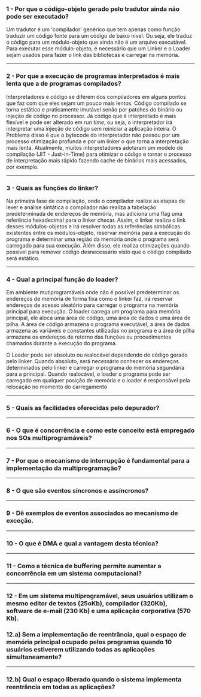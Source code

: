 ### 1 - Por que o código-objeto gerado pelo tradutor ainda não pode ser executado?

Um tradutor é um 'compilador' genérico que tem apenas como função traduzir um código fonte para um código de baixo nível. Ou seja, ele traduz o código para um módulo-objeto que ainda não é um arquivo executável. Para executar esse módulo-objeto, é necessário que um Linker e o Loader sejam usados para fazer o link das bibliotecas e carregar na memória.

---

### 2 - Por que a execução de programas interpretados é mais lenta que a de programas compilados?

Interpretadores e código se diferem dos compiladores em alguns pontos que faz com que eles sejam um pouco mais lentos. Código compilado se torna estático e praticamente imutável senão por patches do binário ou injeção de código no processor. Já código que é interpretado é mais flexível e pode ser alterado em *run time*, ou seja, o interpretador irá interpretar uma injeção de código sem reiniciar a aplicação inteira. O Problema disso é que o bytecode do interpretador não passou por um processo otimização profunda e por um linker o que torna a interpretação mais lenta. Atualmente, muitos interpretadores adotaram um modelo de compilação (JIT - Just-in-Time) para otimizar o código e tornar o processo de interpretação mais rápido fazendo cache de binários mais acessados, por exemplo.

---

### 3 - Quais as funções do linker?

Na primeira fase de compilação, onde o compilador realiza as etapas de lexer e análise sintática o compilador não realiza a tabelação predeterminada de endereços de memória, mas adiciona uma flag uma referência hexadecimal para o linker checar. Assim, o linker realiza o link desses módulos-objetos e irá resolver todas as referências simbólicas existentes entre os módulos-objeto, reservar memória para a execução do programa e determinar uma região da memória onde o programa será carregado para sua execução. Além disso, ele realiza otimizações quando possível para remover código desnecessário visto que o código compilado será estático.

---

### 4 - Qual a principal função do loader?

Em ambiente mutiprogramáveis onde não é possível predeterminar os endereços de memória de forma fixa como o linker faz, irá reservar endereços de acesso aleatório para carregar o programa na memória principal para execução. O loader carrega um programa para memória principal, ele aloca uma área de código, uma área de dados e uma área de pilha. A área de código armazena o programa executável, a área de dados armazena as variáveis e constantes utilizadas no programa e a área de pilha armazena os endereços de retorno das funções ou procedimentos chamados durante a execução do programa.

O Loader pode ser absoluto ou realocável dependendo do código gerado pelo linker. Quando absoluto, será necessário conhecer os endereços determinados pelo linker e carregar o programa do memória segundária para a principal. Quando realocável, o loader o programa pode ser carregado em qualquer posição de memória e o loader é responsável pela relocação no momento do carregamento

---

### 5 - Quais as facilidades oferecidas pelo depurador?



---

### 6 - O que é concorrência e como este conceito está empregado nos SOs multiprogramáveis?



---

### 7 - Por que o mecanismo de interrupção é fundamental para a implementação da multiprogramação?



---

### 8 - O que são eventos síncronos e assíncronos?



---

### 9 - Dê exemplos de eventos associados ao mecanismo de exceção.



---

### 10 - O que é DMA e qual a vantagem desta técnica?



---

### 11 - Como a técnica de buffering permite aumentar a concorrência em um sistema computacional?



---

### 12 - Em um sistema multiprogramável, seus usuários utilizam o mesmo editor de textos (25oKb), compilador (320Kb), software de e-mail (230 Kb) e uma aplicação corporativa (570 Kb).

### 12.a) Sem a implementação de reentrância, qual o espaço de memória principal ocupado pelos programas quando 10 usuários estiverem utilizando todas as aplicações simultaneamente?



---

### 12.b) Qual o espaço liberado quando o sistema implementa reentrância em todas as aplicações?